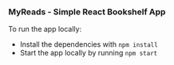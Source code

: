 ### MyReads - Simple React Bookshelf App

To run the app locally: 
- Install the dependencies with `npm install`
- Start the app locally by running `npm start`